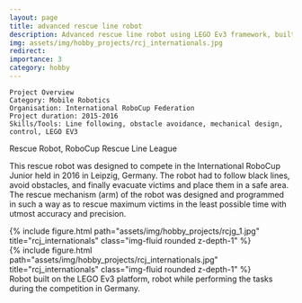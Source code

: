 ```yaml
---
layout: page
title: advanced rescue line robot
description: Advanced rescue line robot using LEGO Ev3 framework, built to take part in International RoboCup, Germany. 
img: assets/img/hobby_projects/rcj_internationals.jpg
redirect:
importance: 3
category: hobby
---
```


    Project Overview
    Category: Mobile Robotics
    Organisation: International RoboCup Federation
    Project duration: 2015-2016
    Skills/Tools: Line following, obstacle avoidance, mechanical design, control, LEGO EV3


Rescue Robot, RoboCup Rescue Line League

This rescue robot was designed to compete in the International RoboCup Junior held in 2016 in Leipzig, Germany. The robot had to follow black lines, avoid obstacles, and finally evacuate victims and place them in a safe area. The rescue mechanism (arm) of the robot was designed and programmed in such a way as to rescue maximum victims in the least possible time with utmost accuracy and precision.

<div class="row">
    <div class="col-sm mt-3 mt-md-0">
        {% include figure.html path="assets/img/hobby_projects/rcjg_1.jpg" title="rcj_internationals" class="img-fluid rounded z-depth-1" %}
    </div>
    <div class="col-sm mt-3 mt-md-0">
        {% include figure.html path="assets/img/hobby_projects/rcj_internationals.jpg" title="rcj_internationals" class="img-fluid rounded z-depth-1" %}
    </div>
</div>
<div class="caption">
    Robot built on the LEGO Ev3 platform, robot while performing the tasks during the competition in Germany.
</div>

